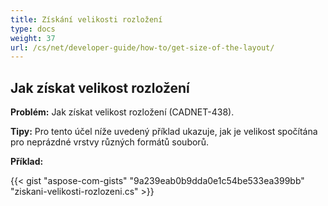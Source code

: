 ```yaml
---
title: Získání velikosti rozložení
type: docs
weight: 37
url: /cs/net/developer-guide/how-to/get-size-of-the-layout/
---
```


## **Jak získat velikost rozložení**

**Problém:** Jak získat velikost rozložení (CADNET-438).

**Tipy:** Pro tento účel níže uvedený příklad ukazuje, jak je velikost spočítána pro neprázdné vrstvy různých formátů souborů.

**Příklad:**

{{< gist "aspose-com-gists" "9a239eab0b9dda0e1c54be533ea399bb" "ziskani-velikosti-rozlozeni.cs" >}}
